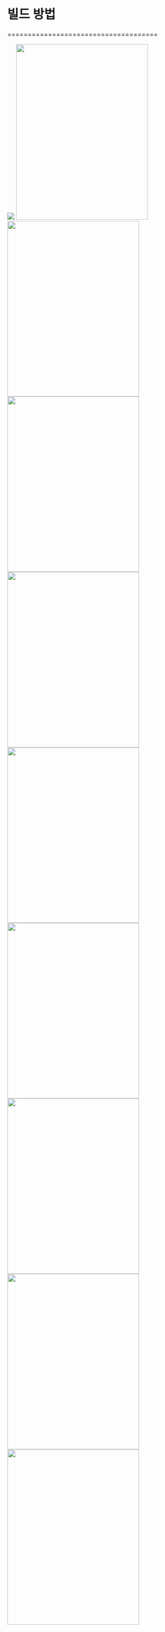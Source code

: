 # 빌드 방법
=====================================


<img src="https://github.com/gksthd1992/gajah/blob/master/img/1.png" >  

<img src="https://github.com/gksthd1992/gajah/blob/master/img/2.png" width =300 height = 400>  

<img src="https://github.com/gksthd1992/gajah/blob/master/img/3.png" width =300 height = 400>  

<img src="https://github.com/gksthd1992/gajah/blob/master/img/4.png" width =300 height = 400>  

<img src="https://github.com/gksthd1992/gajah/blob/master/img/5.png" width =300 height = 400>  

<img src="https://github.com/gksthd1992/gajah/blob/master/img/6.png" width =300 height = 400>  

<img src="https://github.com/gksthd1992/gajah/blob/master/img/7.png" width =300 height = 400>  

<img src="https://github.com/gksthd1992/gajah/blob/master/img/8.png" width =300 height = 400>  

<img src="https://github.com/gksthd1992/gajah/blob/master/img/9.png" width =300 height = 400>  

<img src="https://github.com/gksthd1992/gajah/blob/master/img/10.png" width =300 height = 400>  

